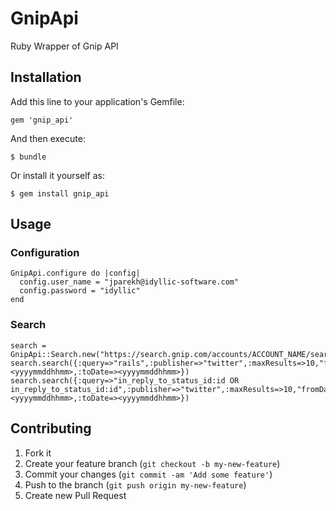# GnipApi

Ruby Wrapper of Gnip API

## Installation

Add this line to your application's Gemfile:

    gem 'gnip_api'

And then execute:

    $ bundle

Or install it yourself as:

    $ gem install gnip_api

## Usage

### Configuration

    GnipApi.configure do |config|
      config.user_name = "jparekh@idyllic-software.com"
      config.password = "idyllic"
    end

### Search
    search = GnipApi::Search.new("https://search.gnip.com/accounts/ACCOUNT_NAME/search/prod.json")
    search.search({:query=>"rails",:publisher=>"twitter",:maxResults=>10,"fromDate=><yyyymmddhhmm>,:toDate=><yyyymmddhhmm>})
    search.search({:query=>"in_reply_to_status_id:id OR in_reply_to_status_id:id",:publisher=>"twitter",:maxResults=>10,"fromDate=><yyyymmddhhmm>,:toDate=><yyyymmddhhmm>})


## Contributing

1. Fork it
2. Create your feature branch (`git checkout -b my-new-feature`)
3. Commit your changes (`git commit -am 'Add some feature'`)
4. Push to the branch (`git push origin my-new-feature`)
5. Create new Pull Request
